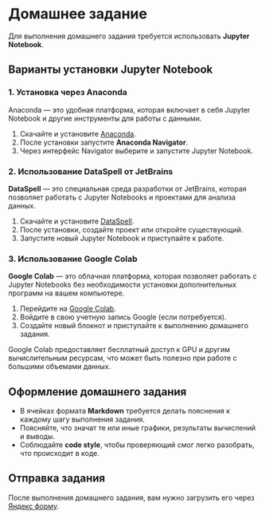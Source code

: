# Домашнее задание

Для выполнения домашнего задания требуется использовать **Jupyter Notebook**.

## Варианты установки Jupyter Notebook

### 1. Установка через Anaconda

Anaconda — это удобная платформа, которая включает в себя Jupyter Notebook и другие инструменты для работы с данными.

1. Скачайте и установите [Anaconda](https://www.anaconda.com/products/individual).
2. После установки запустите **Anaconda Navigator**.
3. Через интерфейс Navigator выберите и запустите Jupyter Notebook.

### 2. Использование DataSpell от JetBrains

**DataSpell** — это специальная среда разработки от JetBrains, которая позволяет работать с Jupyter Notebooks и проектами для анализа данных.

1. Скачайте и установите [DataSpell](https://www.jetbrains.com/dataspell/).
2. После установки, создайте проект или откройте существующий.
3. Запустите новый Jupyter Notebook и приступайте к работе.

### 3. Использование Google Colab

**Google Colab** — это облачная платформа, которая позволяет работать с Jupyter Notebooks без необходимости установки дополнительных программ на вашем компьютере.

1. Перейдите на [Google Colab](https://colab.research.google.com/).
2. Войдите в свою учетную запись Google (если потребуется).
3. Создайте новый блокнот и приступайте к выполнению домашнего задания.

Google Colab предоставляет бесплатный доступ к GPU и другим вычислительным ресурсам, что может быть полезно при работе с большими объемами данных.

## Оформление домашнего задания

- В ячейках формата **Markdown** требуется делать пояснения к каждому шагу выполнения задания.
- Поясняйте, что значат те или иные графики, результаты вычислений и выводы.
- Соблюдайте **code style**, чтобы проверяющий смог легко разобрать, что происходит в коде.

## Отправка задания

После выполнения домашнего задания, вам нужно загрузить его через [Яндекс форму](https://forms.yandex.ru/u/670a83b102848f42508ce3b9/).